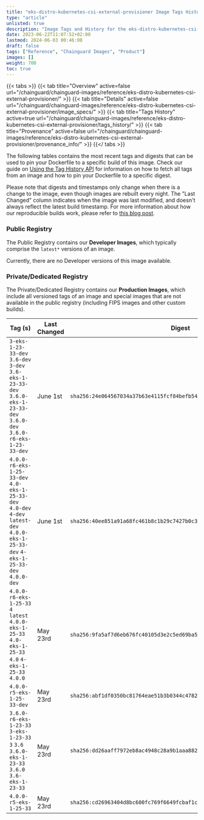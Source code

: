 ```yaml
---
title: "eks-distro-kubernetes-csi-external-provisioner Image Tags History"
type: "article"
unlisted: true
description: "Image Tags and History for the eks-distro-kubernetes-csi-external-provisioner Chainguard Image"
date: 2023-06-22T11:07:52+02:00
lastmod: 2024-06-03 00:46:08
draft: false
tags: ["Reference", "Chainguard Images", "Product"]
images: []
weight: 700
toc: true
---
```


{{< tabs >}}
{{< tab title="Overview" active=false url="/chainguard/chainguard-images/reference/eks-distro-kubernetes-csi-external-provisioner/" >}}
{{< tab title="Details" active=false url="/chainguard/chainguard-images/reference/eks-distro-kubernetes-csi-external-provisioner/image_specs/" >}}
{{< tab title="Tags History" active=true url="/chainguard/chainguard-images/reference/eks-distro-kubernetes-csi-external-provisioner/tags_history/" >}}
{{< tab title="Provenance" active=false url="/chainguard/chainguard-images/reference/eks-distro-kubernetes-csi-external-provisioner/provenance_info/" >}}
{{</ tabs >}}

The following tables contains the most recent tags and digests that can be used to pin your Dockerfile to a specific build of this image. Check our guide on [Using the Tag History API](/chainguard/chainguard-images/using-the-tag-history-api/) for information on how to fetch all tags from an image and how to pin your Dockerfile to a specific digest.

Please note that digests and timestamps only change when there is a change to the image, even though images are rebuilt every night. The "Last Changed" column indicates when the image was last modified, and doesn't always reflect the latest build timestamp. For more information about how our reproducible builds work, please refer to [this blog post](https://www.chainguard.dev/unchained/reproducing-chainguards-reproducible-image-builds).

### Public Registry
The Public Registry contains our **Developer Images**, which typically comprise the `latest*` versions of an image.

Currently, there are no Developer versions of this image available.

### Private/Dedicated Registry
The Private/Dedicated Registry contains our **Production Images**, which include all versioned tags of an image and special images that are not available in the public registry (including FIPS images and other custom builds).

| Tag (s)                                                                                                                                  | Last Changed | Digest                                                                    |
|------------------------------------------------------------------------------------------------------------------------------------------|--------------|---------------------------------------------------------------------------|
|  `3-eks-1-23-33-dev` `3.6-dev` `3-dev` `3.6-eks-1-23-33-dev` `3.6.0-eks-1-23-33-dev` `3.6.0-dev` `3.6.0-r6-eks-1-23-33-dev`              | June 1st     | `sha256:24e064567034a37b63e4115fcf84befb549c641bf7c3bce80dba302331cc821a` |
|  `4.0.0-r6-eks-1-25-33-dev` `4.0-eks-1-25-33-dev` `4.0-dev` `4-dev` `latest-dev` `4.0.0-eks-1-25-33-dev` `4-eks-1-25-33-dev` `4.0.0-dev` | June 1st     | `sha256:40ee851a91a68fc461b8c1b29c7427b0c356efa19f194bdf465e31a466f8fa9d` |
|  `4.0.0-r6-eks-1-25-33` `4` `latest` `4.0.0-eks-1-25-33` `4.0-eks-1-25-33` `4.0` `4-eks-1-25-33` `4.0.0`                                 | May 23rd     | `sha256:9fa5af7d6eb676fc40105d3e2c5ed69ba57dd92d1c77d88d1f9365788d43f157` |
|  `4.0.0-r5-eks-1-25-33-dev`                                                                                                              | May 23rd     | `sha256:abf1df0350bc81764eae51b3b0344c4782a8f814a01827b6766f6d3fa6c099d8` |
|  `3.6.0-r6-eks-1-23-33` `3-eks-1-23-33` `3` `3.6` `3.6.0-eks-1-23-33` `3.6.0` `3.6-eks-1-23-33`                                          | May 23rd     | `sha256:dd26aaff7972eb8ac4948c28a9b1aaa882f3f37d61082c2947d883729bc5f87e` |
|  `4.0.0-r5-eks-1-25-33`                                                                                                                  | May 23rd     | `sha256:cd26963404d8bc600fc769f6649fcbaf1c9539731d5dafa1ed74eb85aad7abc7` |

